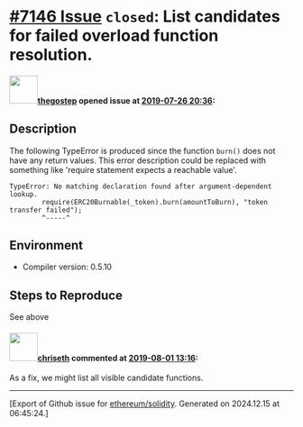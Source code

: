 # [\#7146 Issue](https://github.com/ethereum/solidity/issues/7146) `closed`: List candidates for failed overload function resolution.

#### <img src="https://avatars.githubusercontent.com/u/15959632?u=c2f8e2cf7f1bdb50cf51fa93132523b556708ca8&v=4" width="50">[thegostep](https://github.com/thegostep) opened issue at [2019-07-26 20:36](https://github.com/ethereum/solidity/issues/7146):

## Description

The following TypeError is produced since the function `burn()` does not have any return values. This error description could be replaced with something like 'require statement expects a reachable value'.

```
TypeError: No matching declaration found after argument-dependent lookup.
        require(ERC20Burnable(_token).burn(amountToBurn), "token transfer failed");
        ^-----^
```

## Environment

- Compiler version: 0.5.10

## Steps to Reproduce

See above


#### <img src="https://avatars.githubusercontent.com/u/9073706?v=4" width="50">[chriseth](https://github.com/chriseth) commented at [2019-08-01 13:16](https://github.com/ethereum/solidity/issues/7146#issuecomment-517283603):

As a fix, we might list all visible candidate functions.


-------------------------------------------------------------------------------



[Export of Github issue for [ethereum/solidity](https://github.com/ethereum/solidity). Generated on 2024.12.15 at 06:45:24.]
